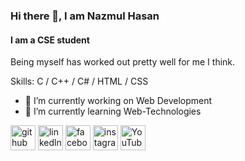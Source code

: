 ### Hi there 👋, I am Nazmul Hasan
#### I am a CSE student


Being myself has worked out pretty well for me I think.

Skills: C / C++ / C# / HTML / CSS

- 🔭 I’m currently working on Web Development 
- 🌱 I’m currently learning Web-Technologies


[<img src='https://cdn.jsdelivr.net/npm/simple-icons@3.0.1/icons/github.svg' alt='github' height='40'>](https://github.com/tasrif-nazmul) [<img src='https://cdn.jsdelivr.net/npm/simple-icons@3.0.1/icons/linkedln.svg' alt='linkedln' height='40'>](https://www.linkedin.com/in/nazmul-hasan-14695823a/)  [<img src='https://cdn.jsdelivr.net/npm/simple-icons@3.0.1/icons/facebook.svg' alt='facebook' height='40'>](https://www.facebook.com/naazmul.hasan.507)  [<img src='https://cdn.jsdelivr.net/npm/simple-icons@3.0.1/icons/instagram.svg' alt='instagram' height='40'>](https://www.instagram.com/tasrif_nazmul/?hl=en/)  [<img src='https://cdn.jsdelivr.net/npm/simple-icons@3.0.1/icons/youtube.svg' alt='YouTube' height='40'>](https://www.youtube.com/channel/UCs11QHe1nbJg424qYFn8fCQ)  
